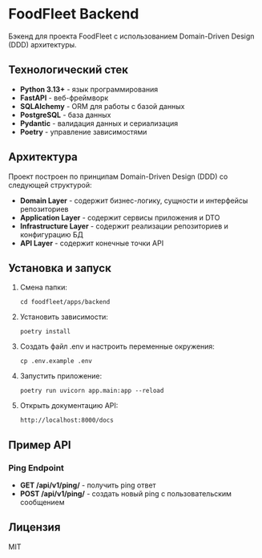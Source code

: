 # FoodFleet Backend

Бэкенд для проекта FoodFleet с использованием Domain-Driven Design (DDD) архитектуры.

## Технологический стек

- **Python 3.13+** - язык программирования
- **FastAPI** - веб-фреймворк
- **SQLAlchemy** - ORM для работы с базой данных
- **PostgreSQL** - база данных
- **Pydantic** - валидация данных и сериализация
- **Poetry** - управление зависимостями

## Архитектура

Проект построен по принципам Domain-Driven Design (DDD) со следующей структурой:

- **Domain Layer** - содержит бизнес-логику, сущности и интерфейсы репозиториев
- **Application Layer** - содержит сервисы приложения и DTO
- **Infrastructure Layer** - содержит реализации репозиториев и конфигурацию БД
- **API Layer** - содержит конечные точки API

## Установка и запуск

1. Смена папки:
   ```
   cd foodfleet/apps/backend
   ```

2. Установить зависимости:
   ```
   poetry install
   ```

3. Создать файл .env и настроить переменные окружения:
   ```
   cp .env.example .env
   ```

4. Запустить приложение:
   ```
   poetry run uvicorn app.main:app --reload
   ```

5. Открыть документацию API:
   ```
   http://localhost:8000/docs
   ```

## Пример API

### Ping Endpoint

- **GET /api/v1/ping/** - получить ping ответ
- **POST /api/v1/ping/** - создать новый ping с пользовательским сообщением

## Лицензия

MIT
